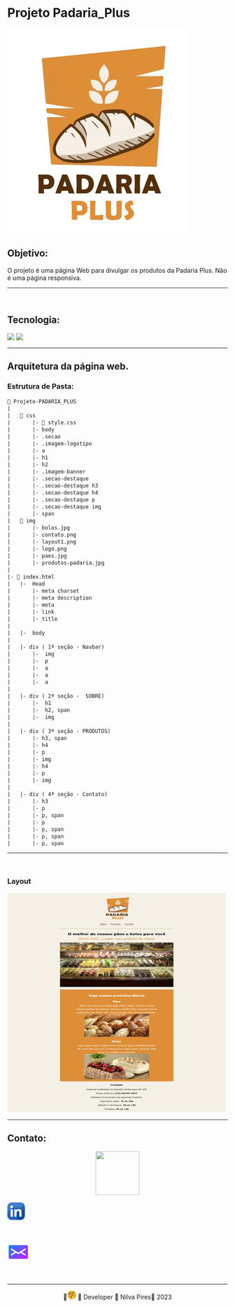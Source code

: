 # Projeto Padaria_Plus
![Padaria](./img/logo.png)

## Objetivo:
O projeto é uma página Web para divulgar os produtos da Padaria Plus. Não é uma página responsiva.

---
    

<br>  


## Tecnologia:
  ![](https://img.shields.io/badge/HTML-239120?style=for-the-badge&logo=html5&logoColor=white)
![](https://img.shields.io/badge/CSS-239120?&style=for-the-badge&logo=css3&logoColor=white)  


---
## Arquitetura da página web.
### Estrutura de Pasta:


    📁 Projeto-PADARIA_PLUS
    |
    |   📁 css
    |       |- 📑 style.css
    |       |- body
    |       |- .secao
    |       |- .imagem-logotipo
    |       |- a
    |       |- h1
    |       |- h2
    |       |- .imagem-banner
    |       |- .secao-destaque
    |       |- .secao-destaque h3
    |       |- .secao-destaque h4
    |       |- .secao-destaque p
    |       |- .secao-destaque img
    |       |- span
    |   📁 img
    |       |- bolos.jpg
    |       |- contato.png
    |       |- layout1.png
    |       |- logo.png
    |       |- paes.jpg
    |       |- produtos-padaria.jpg
    |       
    |- 📑 index.html
    |   |-  Head
    |       |- meta charset
    |       |- meta description
    |       |- meta
    |       |- link
    |       |- title
    |
    |   |-  body
    |        
    |   |- div ( 1ª seção - Navbar)
    |       |-  img
    |       |-  p
    |       |-  a
    |       |-  a
    |       |-  a
    |
    |   |- div ( 2ª seção -  SOBRE)
    |       |-  h1
    |       |-  h2, span
    |       |-  img
    |
    |   |- div ( 3ª seção - PRODUTOS)
    |       |- h3, span
    |       |- h4
    |       |- p
    |       |- img
    |       |- h4
    |       |- p
    |       |- img
    |
    |   |- div ( 4ª seção - Contato)
    |       |- h3
    |       |- p
    |       |- p, span
    |       |- p  
    |       |- p, span
    |       |- p, span
    |       |- p, span
    

    
---
<br>

### Layout 
<img text-align="center" src="./img/layout1.jpg" alt="e-mail"  width="500px" height="500px">  


---

## Contato:



<center><img src="https://gifmania.com.br/wp-content/uploads/2020/12/fala_comigo.gif" width="100px" height="100px"></center>


<widht><a href="https://www.linkedin.com/in/nilva-pires" target="_blank">
<img text-align="left"  src="img/linkedin.png" alt="linkedin" width="40px" height="40px"></a></widht>  

<br>


 <left><a href="mailto:piresnilva@gmail.com" target="_blank">
<img text-align="right" src="img/email.png" alt="e-mail"  width="50px" height="50px"></a>  </left>

<br>  

___

<center>🔸<img src="img/mpnf.png" width="20px" height="20px"> 🔸 Developer 🔸 Nilva Pires🔸 2023</center>
